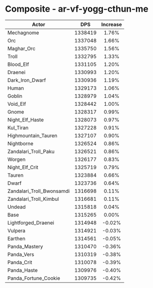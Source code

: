 # Composite - ar-vf-yogg-cthun-me
| Actor | DPS | Increase |
|---|:---:|:---:|
|Mechagnome|1338419|1.76%|
|Orc|1337048|1.66%|
|Maghar_Orc|1335750|1.56%|
|Troll|1332795|1.33%|
|Blood_Elf|1331105|1.20%|
|Draenei|1330993|1.20%|
|Dark_Iron_Dwarf|1330936|1.19%|
|Human|1329173|1.06%|
|Goblin|1328979|1.04%|
|Void_Elf|1328442|1.00%|
|Gnome|1328317|0.99%|
|Night_Elf_Haste|1328073|0.97%|
|Kul_Tiran|1327228|0.91%|
|Highmountain_Tauren|1327107|0.90%|
|Nightborne|1326524|0.86%|
|Zandalari_Troll_Paku|1326521|0.86%|
|Worgen|1326177|0.83%|
|Night_Elf_Crit|1325719|0.79%|
|Tauren|1323884|0.66%|
|Dwarf|1323736|0.64%|
|Zandalari_Troll_Bwonsamdi|1316698|0.11%|
|Zandalari_Troll_Kimbul|1316681|0.11%|
|Undead|1315818|0.04%|
|Base|1315265|0.00%|
|Lightforged_Draenei|1314948|-0.02%|
|Vulpera|1314921|-0.03%|
|Earthen|1314561|-0.05%|
|Panda_Mastery|1310470|-0.36%|
|Panda_Vers|1310319|-0.38%|
|Panda_Crit|1310078|-0.39%|
|Panda_Haste|1309976|-0.40%|
|Panda_Fortune_Cookie|1309735|-0.42%|
